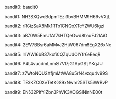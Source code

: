 bandit0: bandit0

bandit1: NH2SXQwcBdpmTEzi3bvBHMM9H66vVXjL

bandit2: rRGizSaX8Mk1RTb1CNQoXTcYZWU6lgzi

bandit3: aBZ0W5EmUfAf7kHTQeOwd8bauFJ2lAiG

bandit4: 2EW7BBsr6aMMoJ2HjW067dm8EgX26xNe

bandit5: lrIWWI6bB37kxfiCQZqUdOIYfr6eEeqR

bandit6: P4L4vucdmLnm8I7Vl7jG1ApGSfjYKqJU

bandit7: z7WtoNQU2XfjmMtWA8u5rN4vzqu4v99S

bandit8: TESKZC0XvTetK0S9xNwm25STk5iWrBvP

bandit9: EN632PlfYiZbn3PhVK3XOGSlNInNE00t
